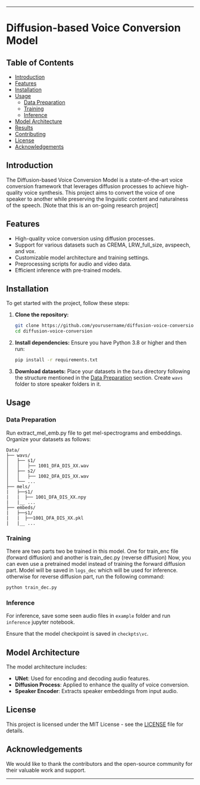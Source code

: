 
---

# Diffusion-based Voice Conversion Model

## Table of Contents
- [Introduction](#introduction)
- [Features](#features)
- [Installation](#installation)
- [Usage](#usage)
  - [Data Preparation](#data-preparation)
  - [Training](#training)
  - [Inference](#inference)
- [Model Architecture](#model-architecture)
- [Results](#results)
- [Contributing](#contributing)
- [License](#license)
- [Acknowledgements](#acknowledgements)

## Introduction
The Diffusion-based Voice Conversion Model is a state-of-the-art voice conversion framework that leverages diffusion processes to achieve high-quality voice synthesis. This project aims to convert the voice of one speaker to another while preserving the linguistic content and naturalness of the speech. [Note that this is an on-going research project]

## Features
- High-quality voice conversion using diffusion processes.
- Support for various datasets such as CREMA, LRW_full_size, avspeech, and vox.
- Customizable model architecture and training settings.
- Preprocessing scripts for audio and video data.
- Efficient inference with pre-trained models.

## Installation
To get started with the project, follow these steps:

1. **Clone the repository:**
   ```bash
   git clone https://github.com/yourusername/diffusion-voice-conversion.git
   cd diffusion-voice-conversion
   ```

2. **Install dependencies:**
   Ensure you have Python 3.8 or higher and then run:
   ```bash
   pip install -r requirements.txt
   ```

3. **Download datasets:**
   Place your datasets in the `Data` directory following the structure mentioned in the [Data Preparation](#data-preparation) section. Create `wavs` folder to store speaker folders in it.

## Usage

### Data Preparation
Run extract_mel_emb.py file to get mel-spectrograms and embeddings.
Organize your datasets as follows:
```
Data/
├── wavs/
│   ├── s1/
│   │   ├── 1001_DFA_DIS_XX.wav
│   ├── s2/
│   │   ├── 1002_DFA_DIS_XX.wav
│   └── ...
├── mels/
|   ├──s1/
|   |  ├── 1001_DFA_DIS_XX.npy
|   |__ ...
├── embeds/
|   ├──s1/
|   |  ├──1001_DFA_DIS_XX.pkl
|   |__ ...
```

### Training
There are two parts two be trained in this model. One for train_enc file (forward diffusion) and another is train_dec.py (reverse diffusion)
Now, you can even use a pretrained model instead of training the forward diffusion part. Model will be saved in `logs_dec` which will be used for inference.
otherwise for reverse diffusion part, run the following command:
```bash
python train_dec.py 
```

### Inference
For inference, save some seen audio files in `example` folder and run `inference` jupyter notebook.

Ensure that the model checkpoint is saved in `checkpts\vc`.

## Model Architecture
The model architecture includes:
- **UNet**: Used for encoding and decoding audio features.
- **Diffusion Process**: Applied to enhance the quality of voice conversion.
- **Speaker Encoder**: Extracts speaker embeddings from input audio.

## License
This project is licensed under the MIT License - see the [LICENSE](LICENSE) file for details.

## Acknowledgements
We would like to thank the contributors and the open-source community for their valuable work and support.

---
